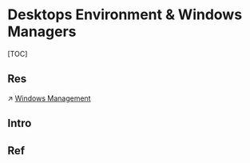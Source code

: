 # Desktops Environment & Windows Managers

[TOC]



## Res
↗ [Windows Management](../../../../../🧰%20Generic%20Tools/🚀%20Life%20Productivity/Windows%20Management/Windows%20Management.md)



## Intro


## Ref

